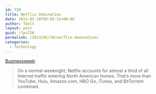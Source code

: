 ```yaml
---
id: 720
title: Netflix Domination
date: 2013-05-10T09:05:51+00:00
author: Tbolt
layout: post
guid: /?p=720
permalink: /2013/05/10/netflix-domination/
categories:
  - Technology
---
```

[Businessweek](http://www.businessweek.com/articles/2013-05-09/netflix-reed-hastings-survive-missteps-to-join-silicon-valleys-elite):

> On a normal weeknight, Netflix accounts for almost a third of all Internet traffic entering North American homes. That’s more than YouTube, Hulu, Amazon.com, HBO Go, iTunes, and BitTorrent combined.
